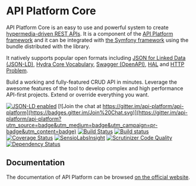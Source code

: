 # API Platform Core

API Platform Core is an easy to use and powerful system to create [hypermedia-driven REST APIs](https://en.wikipedia.org/wiki/HATEOAS).
It is a component of the [API Platform framework](https://api-platform.com) and it can be integrated
with [the Symfony framework](https://symfony.com) using the bundle distributed with the library.

It natively supports popular open formats including [JSON for Linked Data (JSON-LD)](http://json-ld.org), [Hydra Core Vocabulary](http://www.hydra-cg.com), [Swagger (OpenAPI)](http://swagger.io), [HAL](http://stateless.co/hal_specification.html) and [HTTP Problem](https://tools.ietf.org/html/draft-ietf-appsawg-http-problem-03).

Build a working and fully-featured CRUD API in minutes. Leverage the awesome features of the tool to develop complex and
high performance API-first projects. Extend or override everything you want.

[![JSON-LD enabled](http://json-ld.org/images/json-ld-button-88.png)](http://json-ld.org)
[![Join the chat at https://gitter.im/api-platform/api-platform](https://badges.gitter.im/Join%20Chat.svg)](https://gitter.im/api-platform/api-platform?utm_source=badge&utm_medium=badge&utm_campaign=pr-badge&utm_content=badge)
[![Build Status](https://travis-ci.org/api-platform/core.svg?branch=master)](https://travis-ci.org/api-platform/core)
[![Build status](https://ci.appveyor.com/api/projects/status/grwuyprts3wdqx5l?svg=true)](https://ci.appveyor.com/project/dunglas/dunglasapibundle)
[![Coverage Status](https://coveralls.io/repos/github/api-platform/core/badge.svg)](https://coveralls.io/github/api-platform/core)
[![SensioLabsInsight](https://insight.sensiolabs.com/projects/92d78899-946c-4282-89a3-ac92344f9a93/mini.png)](https://insight.sensiolabs.com/projects/92d78899-946c-4282-89a3-ac92344f9a93)
[![Scrutinizer Code Quality](https://scrutinizer-ci.com/g/api-platform/core/badges/quality-score.png?b=master)](https://scrutinizer-ci.com/g/api-platform/core/?branch=master)
[![Dependency Status](https://www.versioneye.com/user/projects/5552e93306c318a32a0000fa/badge.svg?style=flat)](https://www.versioneye.com/user/projects/5552e93306c318a32a0000fa)

## Documentation

The documentation of API Platform can be browsed [on the official website](https://api-platform.com/docs/).
